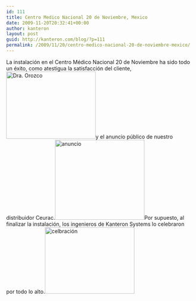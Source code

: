 ```yaml
---
id: 111
title: Centro Medico Nacional 20 de Noviembre, Mexico
date: 2009-11-20T20:32:41+00:00
author: kanteron
layout: post
guid: http://kanteron.com/blog/?p=111
permalink: /2009/11/20/centro-medico-nacional-20-de-noviembre-mexico/
---
```

La instalación en el Centro Médico Nacional 20 de Noviembre ha sido todo un éxito, como atestigua la satisfacción del cliente,<a href="http://www.flickr.com/photos/95033585@N00/4780909038/" title="http://www.flickr.com/photos/95033585@N00/4780909038/" target="_blank"><img src="http://farm5.static.flickr.com/4073/4780909038_355a1d519b_m.jpg" height="180" width="240" alt="Dra. Orozco" /></a>y el anuncio público de nuestro distribuidor Ceurac.<a href="http://www.flickr.com/photos/95033585@N00/4497712836/" title="http://www.flickr.com/photos/95033585@N00/4497712836/" target="_blank"><img src="http://farm3.static.flickr.com/2641/4497712836_01d4f8f0b5_m.jpg" height="214" width="240" alt="anuncio" /></a>Por supuesto, al finalizar la instalación, los ingenieros de Kanteron Systems lo celebraron por todo lo alto.<a href="http://www.flickr.com/photos/95033585@N00/4780909318/" title="http://www.flickr.com/photos/95033585@N00/4780909318/" target="_blank"><img src="http://farm5.static.flickr.com/4139/4780909318_8d6226fd18_m.jpg" alt="celbración" width="240" height="178" /></a>